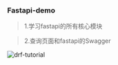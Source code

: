 ### Fastapi-demo

>1.学习fastapi的所有核心模块

>2.查询页面和fastapi的Swagger



![drf-tutorial](https://github.com/liaogx/fastapi-tutorial/raw/master/coronavirus/static/chapter02.png)

































